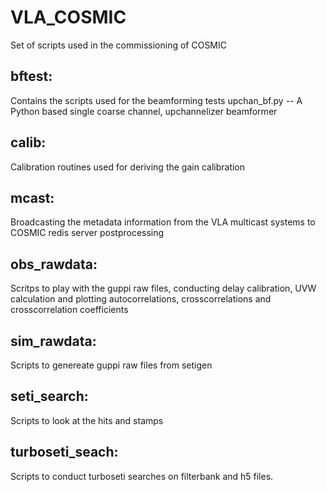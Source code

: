 # VLA_COSMIC
Set of scripts used in the commissioning of COSMIC

## bftest:
  Contains the scripts used for the beamforming tests
  upchan_bf.py -- A Python based single coarse channel, upchannelizer beamformer
## calib:
  Calibration routines used for deriving the gain calibration
## mcast:
  Broadcasting the metadata information from the VLA multicast systems to COSMIC redis server postprocessing
## obs_rawdata:
  Scritps to play with the guppi raw files, conducting delay calibration, UVW calculation and plotting autocorrelations, crosscorrelations and 
  crosscorrelation coefficients
## sim_rawdata:
  Scripts to genereate guppi raw files from setigen
## seti_search:
  Scripts to look at the hits and stamps
## turboseti_seach:
  Scripts to conduct turboseti searches on filterbank and h5 files.
